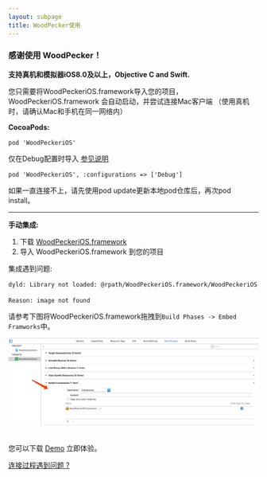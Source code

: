 ```yaml
---
layout: subpage
title: WoodPecker使用
---
```



<h3 class="index-h3">感谢使用 WoodPecker！</h3>

**支持真机和模拟器iOS8.0及以上，Objective C and Swift.**

您只需要将WoodPeckeriOS.framework导入您的项目，WoodPeckeriOS.framework 会自动启动，并尝试连接Mac客户端
（使用真机时，请确认Mac和手机在同一网络内）


**CocoaPods:**

```
pod 'WoodPeckeriOS'
```
仅在Debug配置时导入 [参见说明](https://guides.cocoapods.org/syntax/podfile.html#pod)
```
pod 'WoodPeckeriOS', :configurations => ['Debug']
```
如果一直连接不上，请先使用pod update更新本地pod仓库后，再次pod install。

<hr/>

**手动集成:**

1. 下载 <a href="/assets/framework/WoodPeckeriOS.framework.zip">WoodPeckeriOS.framework</a>
2. 导入 WoodPeckeriOS.framework 到您的项目

集成遇到问题:

```
dyld: Library not loaded: @rpath/WoodPeckeriOS.framework/WoodPeckeriOS

Reason: image not found
```

请参考下图将WoodPeckeriOS.framework拖拽到`Build Phases -> Embed Framworks`中。

<img src="/assets/img/embedframework.png"/>
<br/>
<br/>

您可以下载 <a href="https://github.com/github-xiaogang/woodpecker-demo">Demo</a> 立即体验。

<a href="/cnconnection.html">连接过程遇到问题 ?</a>